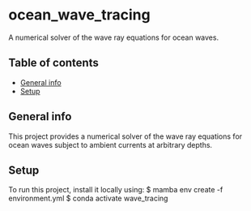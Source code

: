 # ocean_wave_tracing

A numerical solver of the wave ray equations for ocean waves.

## Table of contents
* [General info](#general-info)
* [Setup](#setup)

## General info
This project provides a numerical solver of the wave ray equations for ocean waves subject to ambient currents at arbitrary depths.

	
## Setup
To run this project, install it locally using:
$ mamba env create -f environment.yml
$ conda activate wave_tracing
